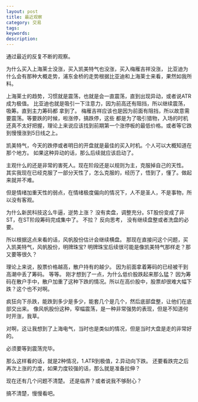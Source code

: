 ```yaml
---
layout: post
title: 最近观察
category: 交易
tags: 
keywords: 
description: 
---
```




通过最近的反复不断的观察。

为什么买入上海莱士没涨，买入凯美特气也没涨，买入梅雁吉祥没涨，
比亚迪为什么会有那种大概走势，浦东金桥的走势根据比亚迪和上海莱士来看，果然如我所料。

上海莱士的趋势，习惯就是震荡，也就是会一直震荡，直到出现异动，或者说ATR成为极值。
比亚迪也就是吸引一下注意力，因为前高还有阻挡，所以继续震荡，吸筹。直到主力筹码都
拿到了。
梅雁吉祥应该也是因为前面有阻挡，所以故意需要震荡。等要跌的时候，啦涨停，搞跌停，这些
都是为了吸引猎物，入场的时机还真不太好把握，理论上来说应该找到前期第一个涨停板的最低价格。或者等它跌到慢慢涨到5日线之上。

凯美特气，今天的跌停或者明日的开盘就是最佳的买入时机。个人可以大概知道在那个地方。
如果这种异动的话，那么后续就应该启动了。

主观什么的还是非常的害死人。现在阶段还是以规则为主，克服掉自己的天性。
其实我现在已经克服了一部分天性了，怎么克服的，经历了，悟到了，懂了。做起来就并不难。

但是情绪加重天性的弱点，在情绪极度偏向的情况下，人不是圣人，不是事物，所以没有客观。

为什么新民科技这么牛逼，逆势上涨？
没有卖盘，调整充分。ST股份变成了非ST，在ST阶段筹码完成集中了。
不拉？
反向思考，
没有继续盘整或者洗盘的必要。

所以根据这点来看的话，风帆股份估计会继续横盘。
那现在直接问这个问题，买入凯美特气，风帆股份，明牌珠宝?
明牌珠宝后续很可能是像凯美特气那样走？那又要等很久？

理论上来说，股票价格越高，散户持有的越少。
因为前面拿着筹码的已经被干到高潮中丢了筹码。
等等。
刚才想到了一点，为什么低价股跌起来那么猛？
因为筹码在散户手中，散户加重了这种下跌的情况。所以在高价股中，股票却很难大幅下跌？这个也不对啊。

疯狂向下杀跌，能跌到多少是多少，能套几个是几个，然后底部盘整，让他们在底部交出来。
像风帆股份这种，窄幅震荡，是一种非常强势的表现，但是不知道何时开涨，我草。

对啊，这让我想到了上海电气，当时也是类似的情况，但是当时大盘是走的非常好的。

必须要等到震荡完毕。

那么这样看的话，就是2种情况，1.ATR到极值，2.异动向下跌。
还要看跌完之后再次上涨的力度，如果力度较强的话，那么就是准备拉伸？

现在还有几个问题不清楚。
还是临界？或者说我不够耐心？

搞不清楚，慢慢看吧。



